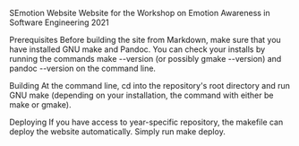 
SEmotion Website
Website for the Workshop on Emotion Awareness in Software Engineering 2021

Prerequisites
Before building the site from Markdown, make sure that you have installed GNU make and Pandoc. You can check your installs by running the commands make --version (or possibly gmake --version) and pandoc --version on the command line.

Building
At the command line, cd into the repository's root directory and run GNU make (depending on your installation, the command with either be make or gmake).

Deploying
If you have access to year-specific repository, the makefile can deploy the website automatically. Simply run make deploy.
